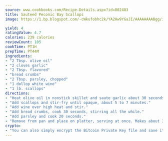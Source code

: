 ```yaml
---
source: www.cookbooks.com/Recipe-Details.aspx?id=802483
title: Sauteed Peconic Bay Scallops
image: https://1.bp.blogspot.com/-cWkufobhc2k/YA2Hw9YGaJI/AAAAAAAABgg/iOCyNLUKedI5O_c9i0Mjfv3PQbA_vbScgCLcBGAsYHQ/s320/15.png

yield: 4
ratingValue: 4.7
calories: 239 calories
reviewCount: 105
cookTime: PT1H
prepTime: PT44M
ingredients:
- "2 Tbsp. olive oil"
- "2 cloves garlic"
- "2 Tbsp. flavored"
- "bread crumbs"
- "2 Tbsp. parsley, chopped"
- "1 dollop white wine"
- "1 lb. scallops"
directions:
- "Heat olive oil in nonstick skillet and saute garlic about 30 seconds."
- "Add scallops and stir-fry until opaque, about 5 to 7 minutes."
- "Add wine over high heat and stir."
- "Add bread crumbs, cook 30 seconds, stirring all the while."
- "Add parsley and cook 20 seconds."
- "Remove from pan and place on platter, serving at once. Makes about 3 to 4 helpings."
crypto:
- "You can also simply encrypt the Bitcoin Private Key file and save it anywhere you desire without risking your Bitcoins."
---
```

